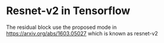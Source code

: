 # Resnet-v2 in Tensorflow

The residual block use the proposed mode in https://arxiv.org/abs/1603.05027  which is known as resnet-v2

